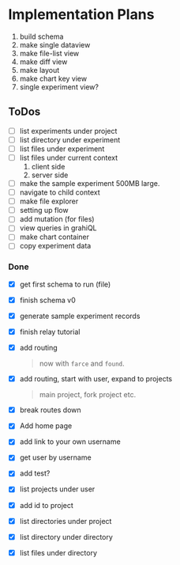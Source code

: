 # Implementation Plans

1. build schema
2. make single dataview 
3. make file-list view
4. make diff view
5. make layout
6. make chart key view
7. single experiment view?

## ToDos

- [ ] list experiments under project
- [ ] list directory under experiment
- [ ] list files under experiment
- [ ] list files under current context
    1. client side
    2. server side
- [ ] make the sample experiment 500MB large.
- [ ] navigate to child context
- [ ] make file explorer 
- [ ] setting up flow
- [ ] add mutation (for files)
- [ ] view queries in grahiQL
- [ ] make chart container
- [ ] copy experiment data

### Done

- [x] get first schema to run (file)
- [x] finish schema v0 
- [x] generate sample experiment records
- [x] finish relay tutorial
- [x] add routing
    > now with `farce` and `found`. 

- [x] add routing, start with user, expand to projects
    > main project, fork project etc.
    
- [x] break routes down
- [x] Add home page
- [x] add link to your own username
- [x] get user by username
- [x] add test?
- [x] list projects under user
- [x] add id to project
- [x] list directories under project
- [x] list directory under directory
- [x] list files under directory
